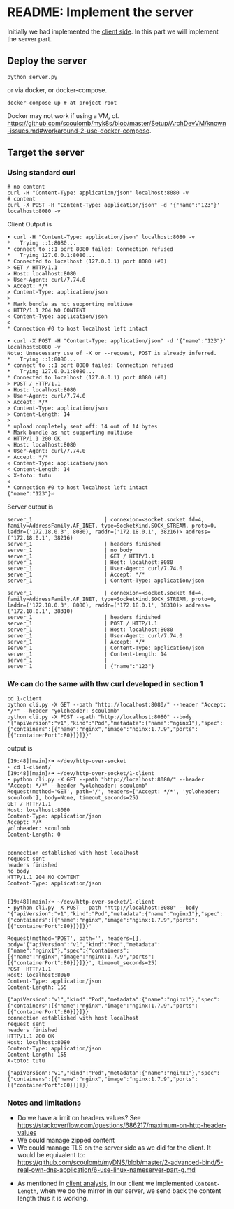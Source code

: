 # README: Implement the server

Initially we had implemented the [client side](../1-client/README.md).
In this part we will implement the server part.

## Deploy the server

````shell script
python server.py
````

or via docker, or docker-compose.

````shell script
docker-compose up # at project root
````

Docker may not work if using a VM, cf. https://github.com/scoulomb/myk8s/blob/master/Setup/ArchDevVM/known-issues.md#workaround-2-use-docker-compose.

## Target the server

### Using standard curl


````shell script
# no content
curl -H "Content-Type: application/json" localhost:8080 -v
# content
curl -X POST -H "Content-Type: application/json" -d '{"name":"123"}' localhost:8080 -v
````

Client Output is

````shell script
➤ curl -H "Content-Type: application/json" localhost:8080 -v
*   Trying ::1:8080...
* connect to ::1 port 8080 failed: Connection refused
*   Trying 127.0.0.1:8080...
* Connected to localhost (127.0.0.1) port 8080 (#0)
> GET / HTTP/1.1
> Host: localhost:8080
> User-Agent: curl/7.74.0
> Accept: */*
> Content-Type: application/json
>
* Mark bundle as not supporting multiuse
< HTTP/1.1 204 NO CONTENT
< Content-Type: application/json
<
* Connection #0 to host localhost left intact

➤ curl -X POST -H "Content-Type: application/json" -d '{"name":"123"}' localhost:8080 -v
Note: Unnecessary use of -X or --request, POST is already inferred.
*   Trying ::1:8080...
* connect to ::1 port 8080 failed: Connection refused
*   Trying 127.0.0.1:8080...
* Connected to localhost (127.0.0.1) port 8080 (#0)
> POST / HTTP/1.1
> Host: localhost:8080
> User-Agent: curl/7.74.0
> Accept: */*
> Content-Type: application/json
> Content-Length: 14
>
* upload completely sent off: 14 out of 14 bytes
* Mark bundle as not supporting multiuse
< HTTP/1.1 200 OK
< Host: localhost:8080
< User-Agent: curl/7.74.0
< Accept: */*
< Content-Type: application/json
< Content-Length: 14
< X-toto: tutu
<
* Connection #0 to host localhost left intact
{"name":"123"}⏎
````


Server output is

````shell script
server_1                       | connexion=<socket.socket fd=4, family=AddressFamily.AF_INET, type=SocketKind.SOCK_STREAM, proto=0, laddr=('172.18.0.3', 8080), raddr=('172.18.0.1', 38216)> address=('172.18.0.1', 38216)
server_1                       | headers finished
server_1                       | no body
server_1                       | GET / HTTP/1.1
server_1                       | Host: localhost:8080
server_1                       | User-Agent: curl/7.74.0
server_1                       | Accept: */*
server_1                       | Content-Type: application/json

server_1                       | connexion=<socket.socket fd=4, family=AddressFamily.AF_INET, type=SocketKind.SOCK_STREAM, proto=0, laddr=('172.18.0.3', 8080), raddr=('172.18.0.1', 38310)> address=('172.18.0.1', 38310)
server_1                       | headers finished
server_1                       | POST / HTTP/1.1
server_1                       | Host: localhost:8080
server_1                       | User-Agent: curl/7.74.0
server_1                       | Accept: */*
server_1                       | Content-Type: application/json
server_1                       | Content-Length: 14
server_1                       |
server_1                       | {"name":"123"}
````

### We can do the same with thw curl developed in section 1

````shell script
cd 1-client
python cli.py -X GET --path "http://localhost:8080/" --header "Accept: */*" --header "yoloheader: scoulomb"
python cli.py -X POST --path "http://localhost:8080" --body '{"apiVersion":"v1","kind":"Pod","metadata":{"name":"nginx1"},"spec":{"containers":[{"name":"nginx","image":"nginx:1.7.9","ports":[{"containerPort":80}]}]}}'

````

output is

````shell script
[19:48][main]⚡➜ ~/dev/http-over-socket
➤ cd 1-client/
[19:48][main]⚡➜ ~/dev/http-over-socket/1-client
➤ python cli.py -X GET --path "http://localhost:8080/" --header "Accept: */*" --header "yoloheader: scoulomb"
Request(method='GET', path='/', headers=['Accept: */*', 'yoloheader: scoulomb'], body=None, timeout_seconds=25)
GET / HTTP/1.1
Host: localhost:8080
Content-Type: application/json
Accept: */*
yoloheader: scoulomb
Content-Length: 0


connection established with host localhost
request sent
headers finished
no body
HTTP/1.1 204 NO CONTENT
Content-Type: application/json


[19:48][main]⚡➜ ~/dev/http-over-socket/1-client
➤ python cli.py -X POST --path "http://localhost:8080" --body '{"apiVersion":"v1","kind":"Pod","metadata":{"name":"nginx1"},"spec":{"containers":[{"name":"nginx","image":"nginx:1.7.9","ports":[{"containerPort":80}]}]}}'

Request(method='POST', path='', headers=[], body='{"apiVersion":"v1","kind":"Pod","metadata":{"name":"nginx1"},"spec":{"containers":[{"name":"nginx","image":"nginx:1.7.9","ports":[{"containerPort":80}]}]}}', timeout_seconds=25)
POST  HTTP/1.1
Host: localhost:8080
Content-Type: application/json
Content-Length: 155

{"apiVersion":"v1","kind":"Pod","metadata":{"name":"nginx1"},"spec":{"containers":[{"name":"nginx","image":"nginx:1.7.9","ports":[{"containerPort":80}]}]}}
connection established with host localhost
request sent
headers finished
HTTP/1.1 200 OK
Host: localhost:8080
Content-Type: application/json
Content-Length: 155
X-toto: tutu

{"apiVersion":"v1","kind":"Pod","metadata":{"name":"nginx1"},"spec":{"containers":[{"name":"nginx","image":"nginx:1.7.9","ports":[{"containerPort":80}]}]}}
````

### Notes and limitations

- Do we have a limit on headers values?
See https://stackoverflow.com/questions/686217/maximum-on-http-header-values
- We could manage zipped content
- We could manage TLS on the server side as we did for the client.
It would be equivalent to: https://github.com/scoulomb/myDNS/blob/master/2-advanced-bind/5-real-own-dns-application/6-use-linux-nameserver-part-g.md

<!-- see here which layer is TLS:
https://raw.githubusercontent.com/scoulomb/private_script/main/sei-auto/certificate.md
-->

- As mentioned in [client analysis](../1-client/README_SUITE.md#general), in our client we implemented `Content-Length`, when we do the mirror in our server, we send back the content length thus it is working.
